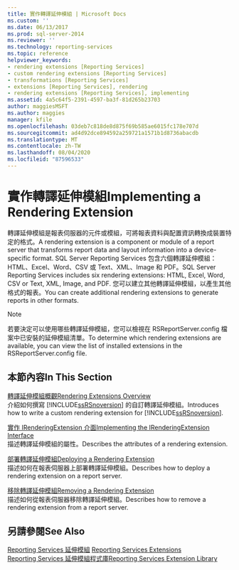 ```yaml
---
title: 實作轉譯延伸模組 | Microsoft Docs
ms.custom: ''
ms.date: 06/13/2017
ms.prod: sql-server-2014
ms.reviewer: ''
ms.technology: reporting-services
ms.topic: reference
helpviewer_keywords:
- rendering extensions [Reporting Services]
- custom rendering extensions [Reporting Services]
- transformations [Reporting Services]
- extensions [Reporting Services], rendering
- rendering extensions [Reporting Services], implementing
ms.assetid: 4a5c64f5-2391-4597-ba3f-81d265b23703
author: maggiesMSFT
ms.author: maggies
manager: kfile
ms.openlocfilehash: 03deb7c818de8d875f69b585ae6015fc178e707d
ms.sourcegitcommit: ad4d92dce894592a259721a1571b1d8736abacdb
ms.translationtype: MT
ms.contentlocale: zh-TW
ms.lasthandoff: 08/04/2020
ms.locfileid: "87596533"
---
```

# <a name="implementing-a-rendering-extension"></a><span data-ttu-id="6983f-102">實作轉譯延伸模組</span><span class="sxs-lookup"><span data-stu-id="6983f-102">Implementing a Rendering Extension</span></span>
  <span data-ttu-id="6983f-103">轉譯延伸模組是報表伺服器的元件或模組，可將報表資料與配置資訊轉換成裝置特定的格式。</span><span class="sxs-lookup"><span data-stu-id="6983f-103">A rendering extension is a component or module of a report server that transforms report data and layout information into a device-specific format.</span></span> <span data-ttu-id="6983f-104">SQL Server Reporting Services 包含六個轉譯延伸模組：HTML、Excel、Word、CSV 或 Text、XML、Image 和 PDF。</span><span class="sxs-lookup"><span data-stu-id="6983f-104">SQL Server Reporting Services includes six rendering extensions: HTML, Excel, Word, CSV or Text, XML, Image, and PDF.</span></span> <span data-ttu-id="6983f-105">您可以建立其他轉譯延伸模組，以產生其他格式的報表。</span><span class="sxs-lookup"><span data-stu-id="6983f-105">You can create additional rendering extensions to generate reports in other formats.</span></span>  
  
> [!NOTE]  
>  <span data-ttu-id="6983f-106">若要決定可以使用哪些轉譯延伸模組，您可以檢視在 RSReportServer.config 檔案中已安裝的延伸模組清單。</span><span class="sxs-lookup"><span data-stu-id="6983f-106">To determine which rendering extensions are available, you can view the list of installed extensions in the RSReportServer.config file.</span></span>  
  
## <a name="in-this-section"></a><span data-ttu-id="6983f-107">本節內容</span><span class="sxs-lookup"><span data-stu-id="6983f-107">In This Section</span></span>  
 [<span data-ttu-id="6983f-108">轉譯延伸模組概觀</span><span class="sxs-lookup"><span data-stu-id="6983f-108">Rendering Extensions Overview</span></span>](rendering-extensions-overview.md)  
 <span data-ttu-id="6983f-109">介紹如何撰寫 [!INCLUDE[ssRSnoversion](../../../includes/ssrsnoversion-md.md)] 的自訂轉譯延伸模組。</span><span class="sxs-lookup"><span data-stu-id="6983f-109">Introduces how to write a custom rendering extension for [!INCLUDE[ssRSnoversion](../../../includes/ssrsnoversion-md.md)].</span></span>  
  
 [<span data-ttu-id="6983f-110">實作 IRenderingExtension 介面</span><span class="sxs-lookup"><span data-stu-id="6983f-110">Implementing the IRenderingExtension Interface</span></span>](implementing-the-irenderingextension-interface.md)  
 <span data-ttu-id="6983f-111">描述轉譯延伸模組的屬性。</span><span class="sxs-lookup"><span data-stu-id="6983f-111">Describes the attributes of a rendering extension.</span></span>  
  
 [<span data-ttu-id="6983f-112">部署轉譯延伸模組</span><span class="sxs-lookup"><span data-stu-id="6983f-112">Deploying a Rendering Extension</span></span>](deploying-a-rendering-extension.md)  
 <span data-ttu-id="6983f-113">描述如何在報表伺服器上部署轉譯延伸模組。</span><span class="sxs-lookup"><span data-stu-id="6983f-113">Describes how to deploy a rendering extension on a report server.</span></span>  
  
 [<span data-ttu-id="6983f-114">移除轉譯延伸模組</span><span class="sxs-lookup"><span data-stu-id="6983f-114">Removing a Rendering Extension</span></span>](removing-a-rendering-extension.md)  
 <span data-ttu-id="6983f-115">描述如何從報表伺服器移除轉譯延伸模組。</span><span class="sxs-lookup"><span data-stu-id="6983f-115">Describes how to remove a rendering extension from a report server.</span></span>  
  
## <a name="see-also"></a><span data-ttu-id="6983f-116">另請參閱</span><span class="sxs-lookup"><span data-stu-id="6983f-116">See Also</span></span>  
 <span data-ttu-id="6983f-117">[Reporting Services 延伸模組](../reporting-services-extensions.md) </span><span class="sxs-lookup"><span data-stu-id="6983f-117">[Reporting Services Extensions](../reporting-services-extensions.md) </span></span>  
 [<span data-ttu-id="6983f-118">Reporting Services 延伸模組程式庫</span><span class="sxs-lookup"><span data-stu-id="6983f-118">Reporting Services Extension Library</span></span>](../reporting-services-extension-library.md)  
  
  
